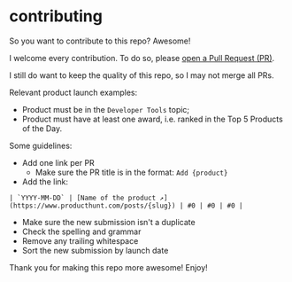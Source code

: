 # contributing

So you want to contribute to this repo? Awesome!

I welcome every contribution. To do so, please [open a Pull Request (PR)](https://github.com/fmerian/awesome-product-hunt/pulls).

I still do want to keep the quality of this repo, so I may not merge all PRs.

Relevant product launch examples:

- Product must be in the `Developer Tools` topic;
- Product must have at least one award, i.e. ranked in the Top 5 Products of the Day.

Some guidelines:

- Add one link per PR
  - Make sure the PR title is in the format: `Add {product}`
- Add the link:
```
| `YYYY-MM-DD` | [Name of the product ↗︎](https://www.producthunt.com/posts/{slug}) | #0 | #0 | #0 |
```
- Make sure the new submission isn't a duplicate
- Check the spelling and grammar
- Remove any trailing whitespace
- Sort the new submission by launch date

Thank you for making this repo more awesome! Enjoy!

